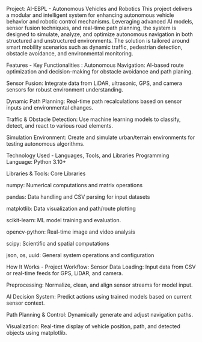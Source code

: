 Project: AI-EBPL - Autonomous Vehicles and Robotics
This project delivers a modular and intelligent system for enhancing autonomous vehicle behavior and robotic control mechanisms. Leveraging advanced AI models, sensor fusion techniques, and real-time path planning, the system is designed to simulate, analyze, and optimize autonomous navigation in both structured and unstructured environments. The solution is tailored around smart mobility scenarios such as dynamic traffic, pedestrian detection, obstacle avoidance, and environmental monitoring.

Features - Key Functionalities :
Autonomous Navigation: AI-based route optimization and decision-making for obstacle avoidance and path planing.

Sensor Fusion: Integrate data from LiDAR, ultrasonic, GPS, and camera sensors for robust environment understanding.

Dynamic Path Planning: Real-time path recalculations based on sensor inputs and environmental changes.

Traffic & Obstacle Detection: Use machine learning models to classify, detect, and react to various road elements.

Simulation Environment: Create and simulate urban/terrain environments for testing autonomous algorithms.

Technology Used - Languages, Tools, and Libraries
Programming Language: Python 3.10+

Libraries & Tools:
Core Libraries

numpy: Numerical computations and matrix operations

pandas: Data handling and CSV parsing for input datasets

matplotlib: Data visualization and path/route plotting

scikit-learn: ML model training and evaluation.

opencv-python: Real-time image and video analysis

scipy: Scientific and spatial computations

json, os, uuid: General system operations and configuration

How It Works - Project Workflow:
Sensor Data Loading: Input data from CSV or real-time feeds for GPS, LiDAR, and camera.

Preprocessing: Normalize, clean, and align sensor streams for model input.

AI Decision System: Predict actions using trained models based on current sensor context.

Path Planning & Control: Dynamically generate and adjust navigation paths.

Visualization: Real-time display of vehicle position, path, and detected objects using matplotlib.

